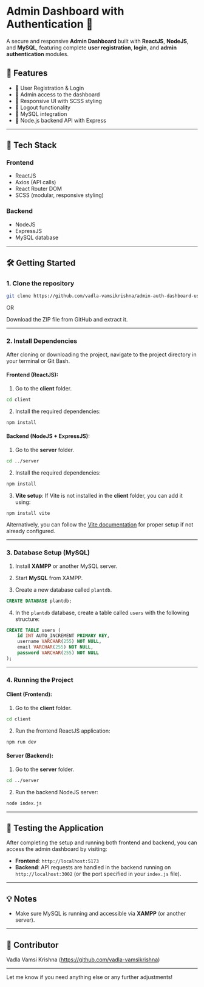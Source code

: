 
# Admin Dashboard with Authentication 🚀

A secure and responsive **Admin Dashboard** built with **ReactJS**, **NodeJS**, and **MySQL**, featuring complete **user registration**, **login**, and **admin authentication** modules.

## 🔐 Features

* 🔸 User Registration & Login
* 🔸 Admin access to the dashboard
* 🔸 Responsive UI with SCSS styling
* 🔸 Logout functionality
* 🔸 MySQL integration
* 🔸 Node.js backend API with Express

---

## 📂 Tech Stack

### Frontend

* ReactJS
* Axios (API calls)
* React Router DOM
* SCSS (modular, responsive styling)

### Backend

* NodeJS
* ExpressJS
* MySQL database

---

## 🛠️ Getting Started

### 1. Clone the repository

```bash
git clone https://github.com/vadla-vamsikrishna/admin-auth-dashboard-using-react.js-node.js-MySQL.git
```

OR

Download the ZIP file from GitHub and extract it.

---

### 2. Install Dependencies

After cloning or downloading the project, navigate to the project directory in your terminal or Git Bash.

#### Frontend (ReactJS):

1. Go to the **client** folder.

```bash
cd client
```

2. Install the required dependencies:

```bash
npm install
```

#### Backend (NodeJS + ExpressJS):

1. Go to the **server** folder.

```bash
cd ../server
```

2. Install the required dependencies:

```bash
npm install
```

3. **Vite setup**: If Vite is not installed in the **client** folder, you can add it using:

```bash
npm install vite
```

Alternatively, you can follow the [Vite documentation](https://vitejs.dev/guide/) for proper setup if not already configured.

---

### 3. Database Setup (MySQL)

1. Install **XAMPP** or another MySQL server.

2. Start **MySQL** from XAMPP.

3. Create a new database called `plantdb`.

```sql
CREATE DATABASE plantdb;
```

4. In the `plantdb` database, create a table called `users` with the following structure:

```sql
CREATE TABLE users (
    id INT AUTO_INCREMENT PRIMARY KEY,
    username VARCHAR(255) NOT NULL,
    email VARCHAR(255) NOT NULL,
    password VARCHAR(255) NOT NULL
);
```

---

### 4. Running the Project

#### Client (Frontend):

1. Go to the **client** folder.

```bash
cd client
```

2. Run the frontend ReactJS application:

```bash
npm run dev
```

#### Server (Backend):

1. Go to the **server** folder.

```bash
cd ../server
```

2. Run the backend NodeJS server:

```bash
node index.js
```

---

## 🎯 Testing the Application

After completing the setup and running both frontend and backend, you can access the admin dashboard by visiting:

* **Frontend**: `http://localhost:5173`
* **Backend**: API requests are handled in the backend running on `http://localhost:3002` (or the port specified in your `index.js` file).

---
## 💡 Notes
* Make sure MySQL is running and accessible via **XAMPP** (or another server).
---

## 👥 Contributor

 Vadla Vamsi Krishna (https://github.com/vadla-vamsikrishna)

---

Let me know if you need anything else or any further adjustments!
